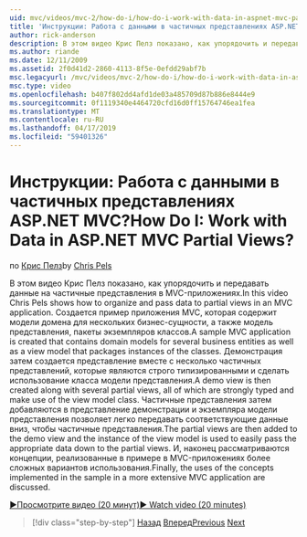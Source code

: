 ```yaml
---
uid: mvc/videos/mvc-2/how-do-i/how-do-i-work-with-data-in-aspnet-mvc-partial-views
title: 'Инструкции: Работа с данными в частичных представлениях ASP.NET MVC? | Документы Майкрософт'
author: rick-anderson
description: В этом видео Крис Пелз показано, как упорядочить и передавать данные на частичные представления в MVC-приложениях. Создается пример приложения MVC, которая содержит домен...
ms.author: riande
ms.date: 12/11/2009
ms.assetid: 2f0d41d2-2860-4113-8f5e-0efdd29abf7b
msc.legacyurl: /mvc/videos/mvc-2/how-do-i/how-do-i-work-with-data-in-aspnet-mvc-partial-views
msc.type: video
ms.openlocfilehash: b407f802dd4afd1de03a485709d87b886e8444e9
ms.sourcegitcommit: 0f1119340e4464720cfd16d0ff15764746ea1fea
ms.translationtype: MT
ms.contentlocale: ru-RU
ms.lasthandoff: 04/17/2019
ms.locfileid: "59401326"
---
```

# <a name="how-do-i-work-with-data-in-aspnet-mvc-partial-views"></a><span data-ttu-id="4f37e-105">Инструкции: Работа с данными в частичных представлениях ASP.NET MVC?</span><span class="sxs-lookup"><span data-stu-id="4f37e-105">How Do I: Work with Data in ASP.NET MVC Partial Views?</span></span>

<span data-ttu-id="4f37e-106">по [Крис Пелз](https://twitter.com/chrispels)</span><span class="sxs-lookup"><span data-stu-id="4f37e-106">by [Chris Pels](https://twitter.com/chrispels)</span></span>

<span data-ttu-id="4f37e-107">В этом видео Крис Пелз показано, как упорядочить и передавать данные на частичные представления в MVC-приложениях.</span><span class="sxs-lookup"><span data-stu-id="4f37e-107">In this video Chris Pels shows how to organize and pass data to partial views in an MVC application.</span></span> <span data-ttu-id="4f37e-108">Создается пример приложения MVC, которая содержит модели домена для нескольких бизнес-сущности, а также модель представления, пакеты экземпляров классов.</span><span class="sxs-lookup"><span data-stu-id="4f37e-108">A sample MVC application is created that contains domain models for several business entities as well as a view model that packages instances of the classes.</span></span> <span data-ttu-id="4f37e-109">Демонстрация затем создается представление вместе с несколько частичных представлений, которые являются строго типизированными и сделать использование класса модели представления.</span><span class="sxs-lookup"><span data-stu-id="4f37e-109">A demo view is then created along with several partial views, all of which are strongly typed and make use of the view model class.</span></span> <span data-ttu-id="4f37e-110">Частичные представления затем добавляются в представление демонстрации и экземпляра модели представления позволяет легко передавать соответствующие данные вниз, чтобы частичные представления.</span><span class="sxs-lookup"><span data-stu-id="4f37e-110">The partial views are then added to the demo view and the instance of the view model is used to easily pass the appropriate data down to the partial views.</span></span> <span data-ttu-id="4f37e-111">И, наконец рассматриваются концепции, реализованные в примере в MVC-приложениях более сложных вариантов использования.</span><span class="sxs-lookup"><span data-stu-id="4f37e-111">Finally, the uses of the concepts implemented in the sample in a more extensive MVC application are discussed.</span></span>

[<span data-ttu-id="4f37e-112">&#9654;Просмотрите видео (20 минут)</span><span class="sxs-lookup"><span data-stu-id="4f37e-112">&#9654; Watch video (20 minutes)</span></span>](https://channel9.msdn.com/Blogs/ASP-NET-Site-Videos/how-do-i-work-with-data-in-aspnet-mvc-partial-views)

> [!div class="step-by-step"]
> <span data-ttu-id="4f37e-113">[Назад](how-do-i-return-json-formatted-data-for-an-ajax-call-in-an-aspnet-mvc-web-application.md)
> [Вперед](how-do-i-implement-view-models-to-manage-data-for-aspnet-mvc-views.md)</span><span class="sxs-lookup"><span data-stu-id="4f37e-113">[Previous](how-do-i-return-json-formatted-data-for-an-ajax-call-in-an-aspnet-mvc-web-application.md)
[Next](how-do-i-implement-view-models-to-manage-data-for-aspnet-mvc-views.md)</span></span>
